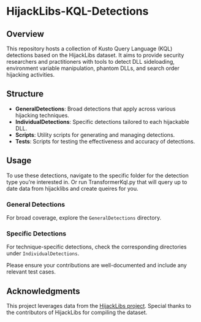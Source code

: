 # HijackLibs-KQL-Detections

## Overview
This repository hosts a collection of Kusto Query Language (KQL) detections based on the HijackLibs dataset. It aims to provide security researchers and practitioners with tools to detect DLL sideloading, environment variable manipulation, phantom DLLs, and search order hijacking activities.

## Structure
- **GeneralDetections**: Broad detections that apply across various hijacking techniques.
- **IndividualDetections**: Specific detections tailored to each hijackable DLL.
- **Scripts**: Utility scripts for generating and managing detections.
- **Tests**: Scripts for testing the effectiveness and accuracy of detections.

## Usage
To use these detections, navigate to the specific folder for the detection type you're interested in. 
Or run TransformerKql.py that will query up to date data from hijacklibs and create queires for you. 

### General Detections
For broad coverage, explore the `GeneralDetections` directory.

### Specific Detections
For technique-specific detections, check the corresponding directories under `IndividualDetections`.

Please ensure your contributions are well-documented and include any relevant test cases.

## Acknowledgments
This project leverages data from the [HijackLibs project](https://hijacklibs.net). Special thanks to the contributors of HijackLibs for compiling the dataset.

